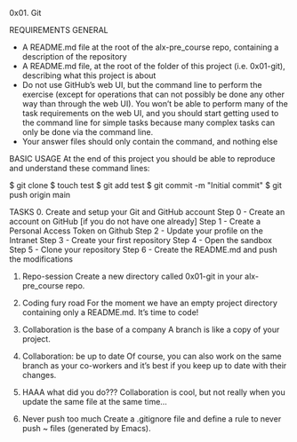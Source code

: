 0x01. Git

REQUIREMENTS
GENERAL
- A README.md file at the root of the alx-pre_course repo, containing a description of the repository
- A README.md file, at the root of the folder of this project (i.e. 0x01-git), describing what this project is about
- Do not use GitHub’s web UI, but the command line to perform the exercise (except for operations that can not possibly be done any other way than through the web UI). You won’t be able to perform many of the task requirements on the web UI, and you should start getting used to the command line for simple tasks because many complex tasks can only be done via the command line.
- Your answer files should only contain the command, and nothing else

BASIC USAGE
At the end of this project you should be able to reproduce and understand these command lines:

$ git clone <repo>
$ touch test
$ git add test
$ git commit -m "Initial commit"
$ git push origin main

TASKS
0. Create and setup your Git and GitHub account
	Step 0 - Create an account on GitHub [if you do not have one already]
	Step 1 - Create a Personal Access Token on Github
	Step 2 - Update your profile on the Intranet
	Step 3 - Create your first repository
	Step 4 - Open the sandbox
	Step 5 - Clone your repository
	Step 6 - Create the README.md and push the modifications

1. Repo-session
	Create a new directory called 0x01-git in your alx-pre_course repo.

2. Coding fury road
	For the moment we have an empty project directory containing only a README.md. It’s time to code!

3. Collaboration is the base of a company
	A branch is like a copy of your project.

4. Collaboration: be up to date
	Of course, you can also work on the same branch as your co-workers and it’s best if you keep up to date with their changes.

5. HAAA what did you do???
	Collaboration is cool, but not really when you update the same file at the same time…

6. Never push too much
Create a .gitignore file and define a rule to never push ~ files (generated by Emacs). 

